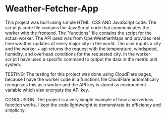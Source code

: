 # Weather-Fetcher-App

This project was built using simple HTML, CSS AND JavaScript code. 
The script.js code file contains the JavaScript code that communicates the worker with the frontend. 
The "functions" file contains the script for the actual worker. 
The API used was from OpenWeatherMaps and provides real time weather updates of every major city in the world. 
The user inputs a city and the worker + api returns the request with the temperature, windspeed, humidity, and overhead conditions for the requested city. 
In the worker script I have used a specific command to output the data in the metric unit system. 

TESTING: 
The testing for this project was done using CloudFlare pages, because I have the worker code in a functions file CloudFlare automatically recognizes this as a worker and the API key is stored as environment variable which also encrypts the API key. 

CONCLUSION:
The project is a very simple example of how a serverless function works. I kept the code lightweight to demonstrate its efficiency and simplicity. 

